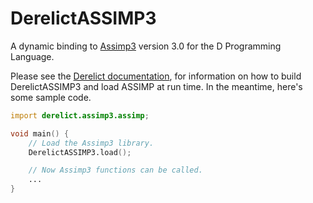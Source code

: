 DerelictASSIMP3
===============

A dynamic binding to [Assimp3][1] version 3.0 for the D Programming Language.

Please see the [Derelict documentation][2], for information on how to build DerelictASSIMP3 and load ASSIMP at run time. In the meantime, here's some sample code.

```D
import derelict.assimp3.assimp;

void main() {
    // Load the Assimp3 library.
    DerelictASSIMP3.load();

    // Now Assimp3 functions can be called.
    ...
}
```

[1]: http://assimp.sourceforge.net/
[2]: https://derelictorg.github.io/
